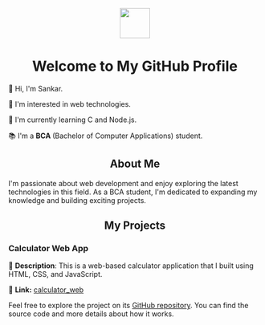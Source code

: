 <p align="center">
  <img src="https://i.postimg.cc/2j7k1D9f/sankar.jpg" width="60" style="border-radius: 40;">
</p>

<h1 align="center">Welcome to My GitHub Profile</h1>

<p>
  👋 Hi, I'm Sankar.
</p>

<p align="">
  🌟 I'm interested in web technologies.
</p>

<p align="left">
  🚀 I'm currently learning C and Node.js.
</p>

<p>
  📚 I'm a <b>BCA </b>(Bachelor of Computer Applications) student.
</p>

<h2 align="center">About Me</h2>

<p align="">
  I'm passionate about web development and enjoy exploring the latest technologies in this field. As a BCA student, I'm dedicated to expanding my knowledge and building exciting projects.
</p>

<h2 align="center">My Projects</h2>

<h3 align="">Calculator Web App</h3>

<p align="">
  📝 <strong>Description</strong>: This is a web-based calculator application that I built using HTML, CSS, and JavaScript.
</p>

<p align="">
  📁 <strong>Link:</strong> <a href="https://github.com/sankar-coding/calculator_web">calculator_web</a>
</p>

<p align="">
  Feel free to explore the project on its <a href="https://github.com/sankar-coding?tab=repositories">GitHub repository</a>. You can find the source code and more details about how it works.
</p>
